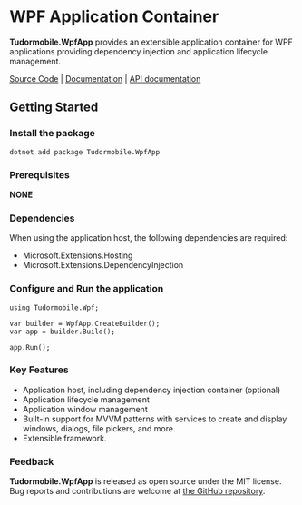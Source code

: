 # WPF Application Container
**Tudormobile.WpfApp** provides an extensible application container for WPF applications providing dependency injection and application lifecycle management.  

[Source Code](https://github.com/tudormobile/WpfApp) | [Documentation](https://tudormobile.github.io/WpfApp/) | [API documentation](https://tudormobile.github.io/WpfApp/api/Tudormobile.html)
## Getting Started
### Install the package
```
dotnet add package Tudormobile.WpfApp
```
### Prerequisites
**NONE**

### Dependencies
When using the application host, the following dependencies are required:
- Microsoft.Extensions.Hosting
- Microsoft.Extensions.DependencyInjection

### Configure and Run the application
```
using Tudormobile.Wpf;

var builder = WpfApp.CreateBuilder();
var app = builder.Build();

app.Run();
```
### Key Features
- Application host, including dependency injection container (optional)
- Application lifecycle management
- Application window management
- Built-in support for MVVM patterns with services to create and display windows, dialogs, file pickers, and more.
- Extensible framework.

### Feedback
**Tudormobile.WpfApp** is released as open source under the MIT license. Bug reports and contributions are welcome at [the GitHub repository](https://github.com/tudormobile/WpfApp).